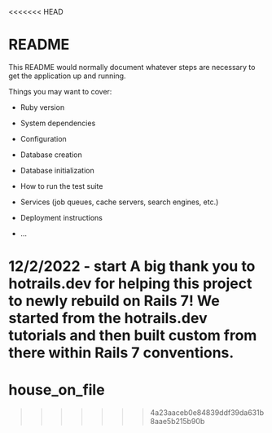 <<<<<<< HEAD
# README

This README would normally document whatever steps are necessary to get the
application up and running.

Things you may want to cover:

* Ruby version

* System dependencies

* Configuration

* Database creation

* Database initialization

* How to run the test suite

* Services (job queues, cache servers, search engines, etc.)

* Deployment instructions

* ...

12/2/2022 - start
A big thank you to hotrails.dev for helping this project to newly rebuild on Rails 7! We started from the hotrails.dev tutorials and then built custom from there within Rails 7 conventions.
=======
# house_on_file
>>>>>>> 4a23aaceb0e84839ddf39da631b8aae5b215b90b
